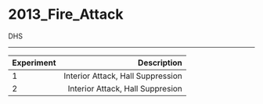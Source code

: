 # 2013_Fire_Attack
DHS 

--------------------------------------------------------------------
| Experiment | Description                         |
|------------|------------------------------------:|
| 1          | Interior Attack, Hall Suppression   |
| 2          | Interior Attack, Hall Suppresion    |
